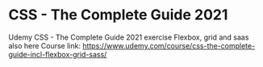 # CSS - The Complete Guide 2021 
 Udemy CSS - The Complete Guide 2021  exercise
 Flexbox, grid and saas also here
Course link: https://www.udemy.com/course/css-the-complete-guide-incl-flexbox-grid-sass/
